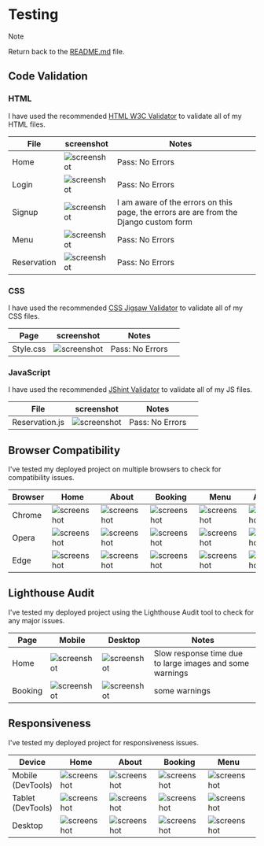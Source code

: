 # Testing

> [!NOTE]  
> Return back to the [README.md](README.md) file.

## Code Validation

### HTML

I have used the recommended [HTML W3C Validator](https://validator.w3.org) to validate all of my HTML files.

| File | screenshot | Notes |                                                                                                 |
| --- | --- | --- | ----------------------------------------------------------------------------------------------------------|
| Home | ![screenshot](documentation/html-homepage-validation.png) | Pass: No Errors |
| Login | ![screenshot](documentation/html-loginpage-validation.png) | Pass: No Errors |
| Signup | ![screenshot](documentation/html-signuppage-validation.png) | I am aware of the errors on this page, the errors are are from the Django custom form |
| Menu | ![screenshot](documentation/html-menupage-validation.png) | Pass: No Errors |
| Reservation | ![screenshot](documentation/html-reservationpage-validation.png) | Pass: No Errors |

### CSS

I have used the recommended [CSS Jigsaw Validator](https://jigsaw.w3.org/css-validator) to validate all of my CSS files.

| Page | screenshot | Notes |                                                                                                 |
| --- | --- | --- | ----------------------------------------------------------------------------------------------------------|
| Style.css  | ![screenshot](documentation/css-validation.png) |  Pass: No Errors |

### JavaScript

I have used the recommended [JShint Validator](https://jshint.com) to validate all of my JS files.

| File | screenshot | Notes |                                                                                                 |
| --- | --- | --- | ----------------------------------------------------------------------------------------------------------|
| Reservation.js  | ![screenshot](documentation/js-reservation-validation.png) |  Pass: No Errors |


## Browser Compatibility

I've tested my deployed project on multiple browsers to check for compatibility issues.

| Browser | Home | About | Booking | Menu | Account | Notes |
| --- | --- | --- | --- | --- | --- | --- |
| Chrome | ![screenshot](documentation/homepage-desktop.png) | ![screenshot](documentation/aboutpage-chrome.png) | ![screenshot](documentation/booking-page-chrome.png) | ![screenshot](documentation/menu-page-chrome.png)  | ![screenshot](documentation/account-page-chrome.png) | Works as expected |
| Opera | ![screenshot](documentation/homepage-opera.png) | ![screenshot](documentation/aboutpage-opera.png) | ![screenshot](documentation/booking-page-opera.png) | ![screenshot](documentation/menu-page-opera.png)  | ![screenshot](documentation/account-page-opera.png) | Works as expected |
| Edge | ![screenshot](documentation/homepage-edge.png) | ![screenshot](documentation/aboutpage-edge.png) | ![screenshot](documentation/booking-page-edge.png) | ![screenshot](documentation/menu-page-edge.png)  | ![screenshot](documentation/account-page-edge.png) | Works as expected |

## Lighthouse Audit

I've tested my deployed project using the Lighthouse Audit tool to check for any major issues.

| Page | Mobile | Desktop | Notes |
| --- | --- | --- | --- |
| Home | ![screenshot](documentation/lighthouse-mobile-home.png) | ![screenshot](documentation/lighthouse-desktop-home.png) | Slow response time due to large images and some warnings |
| Booking | ![screenshot](documentation/lighthouse-desktop-booking.png) | ![screenshot](documentation/lighthouse-desktop-booking.png) | some warnings |

## Responsiveness

I've tested my deployed project for responsiveness issues.

| Device| Home | About | Booking | Menu | Account | Signup | Login | Notes |
| --- | --- | --- | --- | --- | --- | --- | --- | --- |
| Mobile (DevTools) | ![screenshot](documentation/home-mobile.png) | ![screenshot](documentation/about-mobile.png) | ![screenshot](documentation/booking-mobile.png) | ![screenshot](documentation/menu-mobile.png) | ![screenshot](documentation/account-mobile.png) | ![screenshot](documentation/signup-mobile.png) | ![screenshot](documentation/login-mobile.png) | Works as expected |
| Tablet (DevTools) | ![screenshot](documentation/home-tablet.png) | ![screenshot](documentation/about-tablet.png) | ![screenshot](documentation/booking-tablet.png) | ![screenshot](documentation/menu-tablet.png) | ![screenshot](documentation/account-tablet.png) | ![screenshot](documentation/signup-tablet.png) | ![screenshot](documentation/login-tablet.png)   | Works as expected |
| Desktop | ![screenshot](documentation/homepage-desktop.png) | ![screenshot](documentation/aboutpage-chrome.png) | ![screenshot](documentation/booking-page-chrome.png) | ![screenshot](documentation/menu-page-chrome.png) | ![screenshot](documentation/account-page-chrome.png) | ![screenshot](documentation/signup-desktop.png) | ![screenshot](documentation/login-desktop.png)  | Works as expected |
